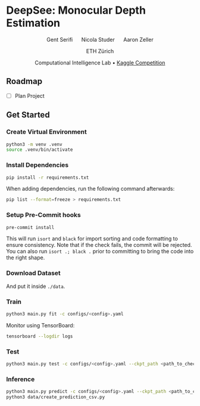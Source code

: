 # DeepSee: Monocular Depth Estimation

<div align="center">
Gent Serifi
&nbsp;&nbsp;&nbsp;&nbsp;
Nicola Studer
&nbsp;&nbsp;&nbsp;&nbsp;
Aaron Zeller

ETH Zürich

Computational Intelligence Lab
&#8226;
[Kaggle Competition](https://www.kaggle.com/competitions/ethz-cil-monocular-depth-estimation-2025)
</div>

## Roadmap

- [ ] Plan Project

## Get Started

### Create Virtual Environment

```bash
python3 -m venv .venv
source .venv/bin/activate
```

### Install Dependencies

```bash
pip install -r requirements.txt
```

When adding dependencies, run the following command afterwards:

```bash
pip list --format=freeze > requirements.txt
```

### Setup Pre-Commit hooks

```bash
pre-commit install
```

This will run `isort` and `black` for import sorting and code formatting to ensure consistency. Note that if the check
fails, the commit will be rejected. You can also run `isort .; black .` prior to committing to bring the code into the
right shape.

### Download Dataset

And put it inside `./data`.

### Train

```bash
python3 main.py fit -c configs/<config>.yaml
```

Monitor using TensorBoard:

```bash
tensorboard --logdir logs
```

### Test

```bash
python3 main.py test -c configs/<config>.yaml --ckpt_path <path_to_checkpoint>
```

### Inference

```bash
python3 main.py predict -c configs/<config>.yaml --ckpt_path <path_to_checkpoint>
python3 data/create_prediction_csv.py
```